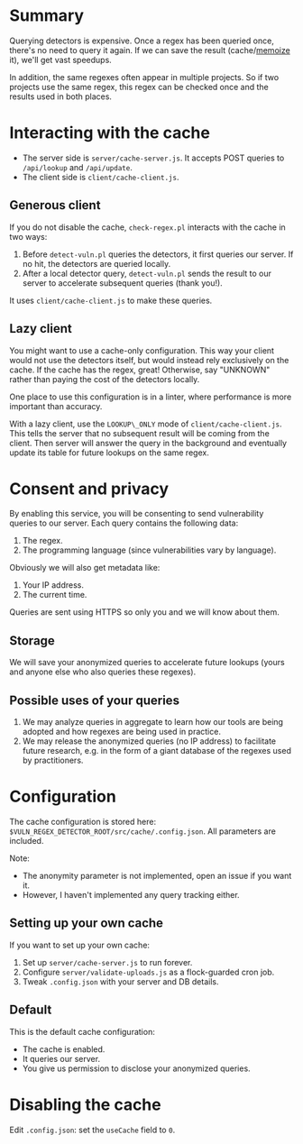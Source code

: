 # Summary

Querying detectors is expensive.
Once a regex has been queried once, there's no need to query it again.
If we can save the result (cache/[memoize](https://en.wikipedia.org/wiki/Memoization) it), we'll get vast speedups.

In addition, the same regexes often appear in multiple projects.
So if two projects use the same regex, this regex can be checked once and the results used in both places.

# Interacting with the cache

- The server side is `server/cache-server.js`. It accepts POST queries to `/api/lookup` and `/api/update`.
- The client side is `client/cache-client.js`.

## Generous client

If you do not disable the cache, `check-regex.pl` interacts with the cache in two ways:

1. Before `detect-vuln.pl` queries the detectors, it first queries our server. If no hit, the detectors are queried locally.
2. After a local detector query, `detect-vuln.pl` sends the result to our server to accelerate subsequent queries (thank you!).

It uses `client/cache-client.js` to make these queries.

## Lazy client

You might want to use a cache-only configuration.
This way your client would not use the detectors itself, but would instead rely exclusively on the cache.
If the cache has the regex, great!
Otherwise, say "UNKNOWN" rather than paying the cost of the detectors locally.

One place to use this configuration is in a linter, where performance is more important than accuracy.

With a lazy client, use the `LOOKUP\_ONLY` mode of `client/cache-client.js`.
This tells the server that no subsequent result will be coming from the client.
Then server will answer the query in the background and eventually update its table for future lookups on the same regex.

# Consent and privacy

By enabling this service, you will be consenting to send vulnerability queries to our server.
Each query contains the following data:
1. The regex.
2. The programming language (since vulnerabilities vary by language).

Obviously we will also get metadata like:
1. Your IP address.
2. The current time.

Queries are sent using HTTPS so only you and we will know about them.

## Storage

We will save your anonymized queries to accelerate future lookups (yours and anyone else who also queries these regexes).

## Possible uses of your queries

1. We may analyze queries in aggregate to learn how our tools are being adopted and how regexes are being used in practice.
2. We may release the anonymized queries (no IP address) to facilitate future research, e.g. in the form of a giant database of the regexes used by practitioners.

# Configuration

The cache configuration is stored here: `$VULN_REGEX_DETECTOR_ROOT/src/cache/.config.json`.
All parameters are included.

Note:
- The anonymity parameter is not implemented, open an issue if you want it.
- However, I haven't implemented any query tracking either.

## Setting up your own cache

If you want to set up your own cache:
1. Set up `server/cache-server.js` to run forever.
2. Configure `server/validate-uploads.js` as a flock-guarded cron job.
3. Tweak `.config.json` with your server and DB details.

## Default

This is the default cache configuration:
- The cache is enabled.
- It queries our server.
- You give us permission to disclose your anonymized queries.

# Disabling the cache

Edit `.config.json`: set the `useCache` field to `0`.
